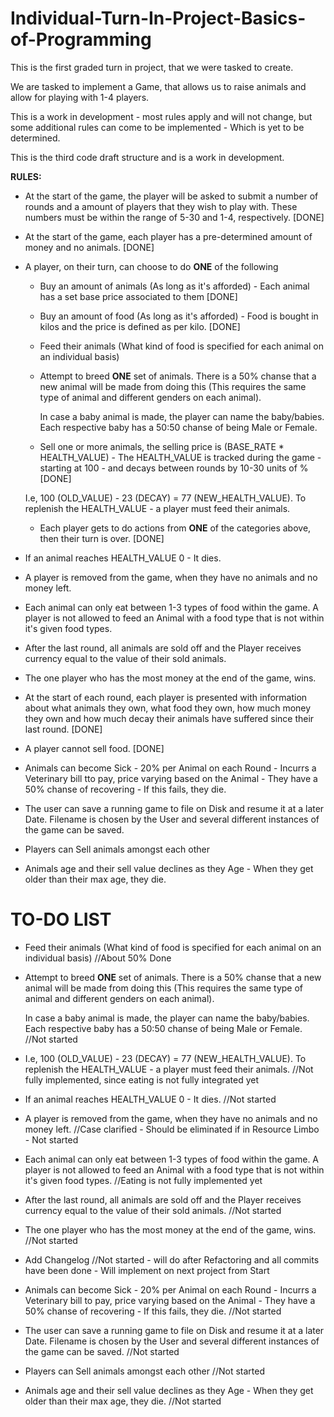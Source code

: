 # Individual-Turn-In-Project-Basics-of-Programming
This is the first graded turn in project, that we were tasked to create.

We are tasked to implement a Game, that allows us to raise animals 
and allow for playing with 1-4 players.

This is a work in development - most rules apply and will not change, but some additional
rules can come to be implemented - Which is yet to be determined.

This is the third code draft structure and is a work in development.

**RULES:**

- At the start of the game, the player will be asked to submit a number of rounds
and a amount of players that they wish to play with. These numbers must be within the range of 5-30 and 1-4, 
  respectively. [DONE]
  
- At the start of the game, each player has a pre-determined amount of money and no animals. [DONE]

- A player, on their turn, can choose to do **ONE** of the following
    
    - Buy an amount of animals (As long as it's afforded) - Each animal has a set 
      base price associated to them [DONE]
    
    - Buy an amount of food (As long as it's afforded) - Food is bought in kilos
    and the price is defined as per kilo. [DONE]
    
    - Feed their animals (What kind of food is specified for each animal on an individual basis)
    
    - Attempt to breed **ONE** set of animals. There is a 50% chanse that a new animal will be
    made from doing this (This requires the same type of animal and different genders on each animal). 
      
      In case a baby animal is made, the player can name the baby/babies. Each respective
    baby has a 50:50 chanse of being Male or Female.
      
    - Sell one or more animals, the selling price is (BASE_RATE * HEALTH_VALUE) - The HEALTH_VALUE 
    is tracked during the game - starting at 100 - and decays between rounds by 10-30 units of % [DONE]
    
     I.e, 100 (OLD_VALUE) - 23 (DECAY) = 77 (NEW_HEALTH_VALUE). To replenish the
      HEALTH_VALUE - a player must feed their animals. 
      
    - Each player gets to do actions from **ONE** of the categories above, then their turn is over. [DONE]
    
- If an animal reaches HEALTH_VALUE 0 - It dies.

- A player is removed from the game, when they have no animals and no money left.

- Each animal can only eat between 1-3 types of food within the game. A player is not allowed to feed an Animal with a 
  food type that is not within it's given food types.
  
- After the last round, all animals are sold off and the Player receives currency equal to the value of their sold animals.

- The one player who has the most money at the end of the game, wins.

- At the start of each round, each player is presented with information about what
    animals they own, what food they own, how much money they own and how much decay
    their animals have suffered since their last round. [DONE]
  
- A player cannot sell food. [DONE]

- Animals can become Sick - 20% per Animal on each Round - Incurrs a Veterinary bill tto pay,
  price varying based on the Animal - They have a 50% chanse of recovering - If this fails, they die.
  
- The user can save a running game to file on Disk and resume it at a later Date. Filename is chosen
  by the User and several different instances of the game can be saved.
  
- Players can Sell animals amongst each other

- Animals age and their sell value declines as they Age - When they get older than their max age, they die. 

# TO-DO LIST
    
- Feed their animals (What kind of food is specified for each animal on an individual basis) //About 50% Done

- Attempt to breed **ONE** set of animals. There is a 50% chanse that a new animal will be
    made from doing this (This requires the same type of animal and different genders on each animal). 
      
    In case a baby animal is made, the player can name the baby/babies. Each respective
    baby has a 50:50 chanse of being Male or Female. //Not started
    
- I.e, 100 (OLD_VALUE) - 23 (DECAY) = 77 (NEW_HEALTH_VALUE). To replenish the
      HEALTH_VALUE - a player must feed their animals. //Not fully implemented, since eating is not fully integrated yet

- If an animal reaches HEALTH_VALUE 0 - It dies. //Not started

- A player is removed from the game, when they have no animals and no money left. //Case clarified - Should be eliminated if in Resource Limbo - Not started

- Each animal can only eat between 1-3 types of food within the game. A player is not allowed to feed an Animal with a 
  food type that is not within it's given food types. //Eating is not fully implemented yet

- After the last round, all animals are sold off and the Player receives currency equal to the value of their sold animals. //Not started

- The one player who has the most money at the end of the game, wins. //Not started

- Add Changelog //Not started - will do after Refactoring and all commits have been done - Will implement on next project from Start

- Animals can become Sick - 20% per Animal on each Round - Incurrs a Veterinary bill to pay,
  price varying based on the Animal - They have a 50% chanse of recovering - If this fails, they die. //Not started
  
- The user can save a running game to file on Disk and resume it at a later Date. Filename is chosen
  by the User and several different instances of the game can be saved. //Not started
  
- Players can Sell animals amongst each other //Not started

- Animals age and their sell value declines as they Age - When they get older than their max age, they die. //Not started
